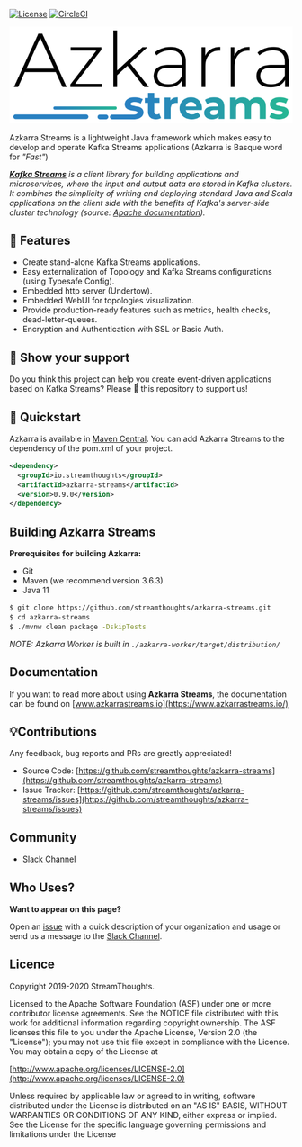 [![License](https://img.shields.io/badge/License-Apache%202.0-blue.svg)](https://github.com/streamthoughts/blob/master/LICENSE)
[![CircleCI](https://circleci.com/gh/streamthoughts/azkarra-streams.svg?style=svg&circle-token=dc27c1e59cfd3f4445d6cd234156773aae6e7013)](https://circleci.com/gh/streamthoughts/azkarra-streams)

![Logo of Azkarra Streams](images/azkarra-streams-logo.png)

Azkarra Streams is a lightweight Java framework which makes easy to develop and operate Kafka Streams applications (Azkarra is Basque word for *"Fast"*) 

_**[Kafka Streams](https://kafka.apache.org/documentation/streams/)** is a client library for building applications and microservices, where the input and output data are stored in Kafka clusters. 
It combines the simplicity of writing and deploying standard Java and Scala applications on the client side  with the benefits of Kafka's server-side cluster technology (source: [Apache documentation](https://kafka.apache.org/documentation/streams/))._

## 🚀 Features

* Create stand-alone Kafka Streams applications.
* Easy externalization of Topology and Kafka Streams configurations (using Typesafe Config).
* Embedded http server (Undertow).
* Embedded WebUI for topologies visualization.
* Provide production-ready features such as metrics, health checks, dead-letter-queues.
* Encryption and Authentication with SSL or Basic Auth.

## 🙏 Show your support

Do you think this project can help you create event-driven applications based on Kafka Streams?
Please 🌟 this repository to support us!

## 🚀 Quickstart 

Azkarra is available in [Maven Central](https://mvnrepository.com/artifact/io.streamthoughts/azkarra-streams-reactor/0.7.0). You can add Azkarra Streams to the dependency of the pom.xml of your project.

```xml
<dependency>
  <groupId>io.streamthoughts</groupId>
  <artifactId>azkarra-streams</artifactId>
  <version>0.9.0</version>
</dependency>
```

## Building Azkarra Streams

**Prerequisites for building Azkarra:**

* Git
* Maven (we recommend version 3.6.3)
* Java 11

```bash
$ git clone https://github.com/streamthoughts/azkarra-streams.git
$ cd azkarra-streams
$ ./mvnw clean package -DskipTests
```

*NOTE: Azkarra Worker is built in `./azkarra-worker/target/distribution/`*
    
## Documentation

If you want to read more about using **Azkarra Streams**, the documentation can be found on [www.azkarrastreams.io](https://www.azkarrastreams.io/)

## 💡Contributions

Any feedback, bug reports and PRs are greatly appreciated!

- Source Code: [https://github.com/streamthoughts/azkarra-streams](https://github.com/streamthoughts/azkarra-streams)
- Issue Tracker: [https://github.com/streamthoughts/azkarra-streams/issues](https://github.com/streamthoughts/azkarra-streams/issues)

## Community

* [Slack Channel](https://communityinviter.com/apps/azkarra-streams/azkarra-streams-community)

## Who Uses?

**Want to appear on this page?** 

Open an [issue](https://github.com/streamthoughts/azkarra-streams/issues) with a quick description of your organization and usage or send us a message to the [Slack Channel](https://communityinviter.com/apps/azkarra-streams/azkarra-streams-community).

## Licence

Copyright 2019-2020 StreamThoughts.

Licensed to the Apache Software Foundation (ASF) under one or more contributor license agreements. See the NOTICE file distributed with this work for additional information regarding copyright ownership. The ASF licenses this file to you under the Apache License, Version 2.0 (the "License"); you may not use this file except in compliance with the License. You may obtain a copy of the License at

[http://www.apache.org/licenses/LICENSE-2.0](http://www.apache.org/licenses/LICENSE-2.0)

Unless required by applicable law or agreed to in writing, software distributed under the License is distributed on an "AS IS" BASIS, WITHOUT WARRANTIES OR CONDITIONS OF ANY KIND, either express or implied. See the License for the specific language governing permissions and limitations under the License
